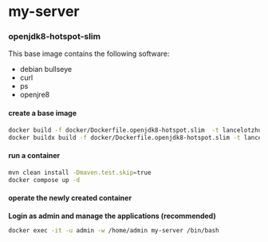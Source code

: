 # my-server

### openjdk8-hotspot-slim

This base image contains the following software:
- debian bullseye
- curl
- ps
- openjre8

#### create a base image
```sh
docker build -f docker/Dockerfile.openjdk8-hotspot.slim  -t lancelotzhu/openjdk8-hotspot:1.0.0-slim --build-arg APP_PORT=8000 --build-arg LOG_DIR=/home/admin/logs .
docker buildx build -f docker/Dockerfile.openjdk8-hotspot.slim -t lancelotzhu/openjdk8-hotspot:1.0.0-slim --platform=linux/arm64/v8,linux/amd64 --build-arg APP_PORT=8000 --build-arg LOG_DIR=/home/admin/logs . --push
```

#### run a container
```sh
mvn clean install -Dmaven.test.skip=true
docker compose up -d
```

#### operate the newly created container
**Login as admin and manage the applications (recommended)**
```sh
docker exec -it -u admin -w /home/admin my-server /bin/bash
```

